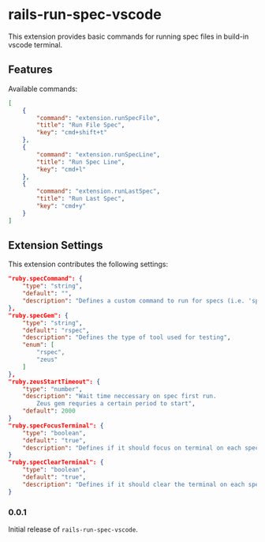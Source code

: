 # rails-run-spec-vscode

This extension provides basic commands for running spec files in build-in vscode terminal.

## Features

Available commands:

```json
[
    {
        "command": "extension.runSpecFile",
        "title": "Run File Spec",
        "key": "cmd+shift+t"
    },
    {
        "command": "extension.runSpecLine",
        "title": "Run Spec Line",
        "key": "cmd+l"
    },
    {
        "command": "extension.runLastSpec",
        "title": "Run Last Spec",
        "key": "cmd+y"
    }
]
```

## Extension Settings

This extension contributes the following settings:

```json
"ruby.specCommand": {
    "type": "string",
    "default": "",
    "description": "Defines a custom command to run for specs (i.e. 'spring rspec')"
},
"ruby.specGem": {
    "type": "string",
    "default": "rspec",
    "description": "Defines the type of tool used for testing",
    "enum": [
        "rspec",
        "zeus"
    ]
},
"ruby.zeusStartTimeout": {
    "type": "number",
    "description": "Wait time neccessary on spec first run.
        Zeus gem requries a certain period to start",
    "default": 2000
}
"ruby.specFocusTerminal": {
    "type": "boolean",
    "default": "true",
    "description": "Defines if it should focus on terminal on each spec run"
}
"ruby.specClearTerminal": {
    "type": "boolean",
    "default": "true",
    "description": "Defines if it should clear the terminal on each spec run"
}
```

### 0.0.1

Initial release of `rails-run-spec-vscode`.
